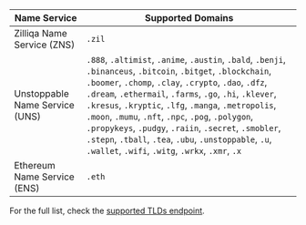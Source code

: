 | Name Service                   | Supported Domains                                                                                                                                                                                                                                                                                                                                                                                              |
| ------------------------------ | -------------------------------------------------------------------------------------------------------------------------------------------------------------------------------------------------------------------------------------------------------------------------------------------------------------------------------------------------------------------------------------------------------------- |
| Zilliqa Name Service (ZNS)     | `.zil`                                                                                                                                                                                                                                                                                                                                                                                                         |
| Unstoppable Name Service (UNS) | `.888`, `.altimist`, `.anime`, `.austin`, `.bald`, `.benji`, `.binanceus`, `.bitcoin`, `.bitget`, `.blockchain`, `.boomer`, `.chomp`, `.clay`, `.crypto`, `.dao`, `.dfz`, `.dream`, `.ethermail`, `.farms`, `.go`, `.hi`, `.klever`, `.kresus`, `.kryptic`, `.lfg`, `.manga`, `.metropolis`, `.moon`, `.mumu`, `.nft`, `.npc`, `.pog`, `.polygon`, `.propykeys`, `.pudgy`, `.raiin`, `.secret`, `.smobler`, `.stepn`, `.tball`, `.tea`, `.ubu`, `.unstoppable`, `.u`, `.wallet`, `.wifi`, `.witg`, `.wrkx`, `.xmr`, `.x` |
| Ethereum Name Service (ENS)    | `.eth`                                                                                                                                                                                                                                                                                                                                                                                                         |

For the full list, check the [supported TLDs endpoint](https://api.unstoppabledomains.com/resolve/supported_tlds).
